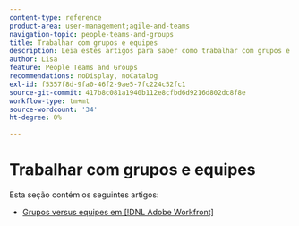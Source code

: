```yaml
---
content-type: reference
product-area: user-management;agile-and-teams
navigation-topic: people-teams-and-groups
title: Trabalhar com grupos e equipes
description: Leia estes artigos para saber como trabalhar com grupos e equipes no Workfront.
author: Lisa
feature: People Teams and Groups
recommendations: noDisplay, noCatalog
exl-id: f5357f8d-9fa0-46f2-9ae5-7fc224c52fc1
source-git-commit: 417b8c081a1940b112e8cfbd6d9216d802dc8f8e
workflow-type: tm+mt
source-wordcount: '34'
ht-degree: 0%

---
```


# Trabalhar com grupos e equipes

Esta seção contém os seguintes artigos:

* [Grupos versus equipes em [!DNL Adobe Workfront]](../../people-teams-and-groups/work-with-groups-and-teams/understanding-differences-and-similarities-between-groups-and-teams.md)
